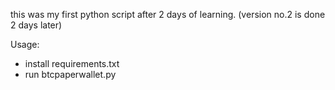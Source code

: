 this was my first python script after 2 days of learning.
(version no.2 is done 2 days later)

Usage:
- install requirements.txt
- run btcpaperwallet.py
